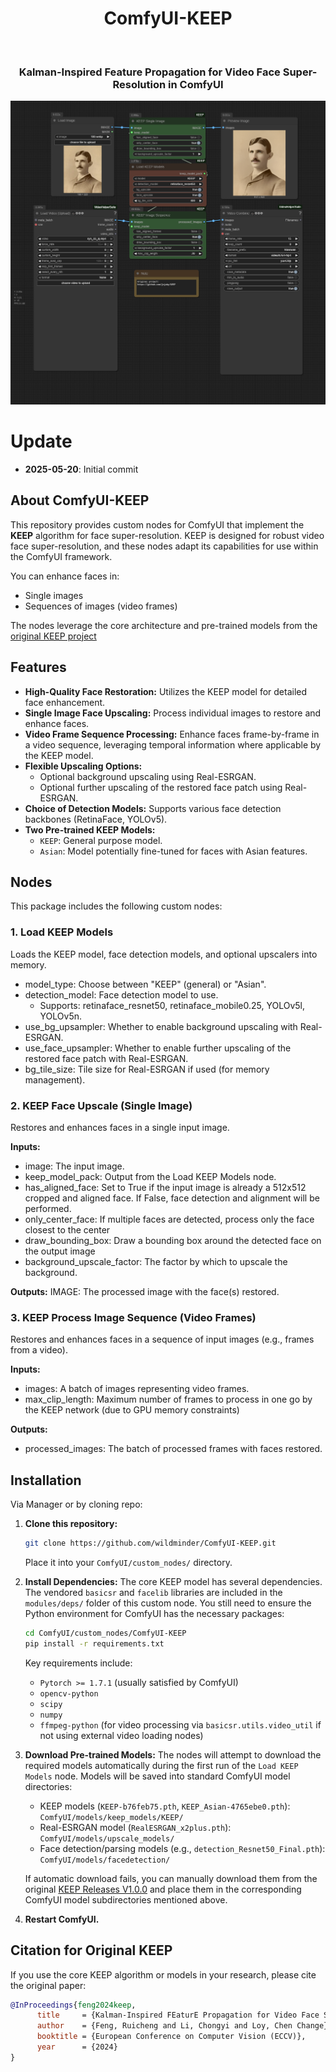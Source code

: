<div style="text-align: center;">
  <h1>ComfyUI-KEEP</h1><br>
<h3>Kalman-Inspired Feature Propagation for Video Face Super-Resolution in ComfyUI</h3>
  <p style="text-align: center;">
    <img src="./workflow-examples/keep-workflow.png" alt="ComfyUI-KEEP Workflow Example" style="max-width: 100%; height: auto;">
  </p>
</div>


# Update
- **2025-05-20**: Initial commit

## About ComfyUI-KEEP
This repository provides custom nodes for ComfyUI that implement the **KEEP** algorithm for face super-resolution. KEEP is designed for robust video face super-resolution, and these nodes adapt its capabilities for use within the ComfyUI framework.

You can enhance faces in:
*   Single images
*   Sequences of images (video frames)

The nodes leverage the core architecture and pre-trained models from the <a href="https://github.com/jnjaby/KEEP">original KEEP project</a>

## Features

*   **High-Quality Face Restoration:** Utilizes the KEEP model for detailed face enhancement.
*   **Single Image Face Upscaling:** Process individual images to restore and enhance faces.
*   **Video Frame Sequence Processing:** Enhance faces frame-by-frame in a video sequence, leveraging temporal information where applicable by the KEEP model.
*   **Flexible Upscaling Options:**
    *   Optional background upscaling using Real-ESRGAN.
    *   Optional further upscaling of the restored face patch using Real-ESRGAN.
*   **Choice of Detection Models:** Supports various face detection backbones (RetinaFace, YOLOv5).
*   **Two Pre-trained KEEP Models:**
    *   `KEEP`: General purpose model.
    *   `Asian`: Model potentially fine-tuned for faces with Asian features.

## Nodes
This package includes the following custom nodes:

### 1. Load KEEP Models
   Loads the KEEP model, face detection models, and optional upscalers into memory.

- model_type: Choose between "KEEP" (general) or "Asian".
- detection_model: Face detection model to use.
    - Supports: retinaface_resnet50, retinaface_mobile0.25, YOLOv5l, YOLOv5n.
- use_bg_upsampler: Whether to enable background upscaling with Real-ESRGAN.
- use_face_upsampler: Whether to enable further upscaling of the restored face patch with Real-ESRGAN.
- bg_tile_size: Tile size for Real-ESRGAN if used (for memory management).

### 2. KEEP Face Upscale (Single Image)
   Restores and enhances faces in a single input image.

**Inputs:**
- image: The input image.
- keep_model_pack: Output from the Load KEEP Models node.
- has_aligned_face: Set to True if the input image is already a 512x512 cropped and aligned face. If False, face detection and alignment will be performed.
- only_center_face: If multiple faces are detected, process only the face closest to the center
- draw_bounding_box: Draw a bounding box around the detected face on the output image
- background_upscale_factor: The factor by which to upscale the background.


**Outputs:**
IMAGE: The processed image with the face(s) restored.


### 3. KEEP Process Image Sequence (Video Frames)
   Restores and enhances faces in a sequence of input images (e.g., frames from a video).

**Inputs:**
- images: A batch of images representing video frames.
- max_clip_length: Maximum number of frames to process in one go by the KEEP network (due to GPU memory constraints)


**Outputs:**
- processed_images: The batch of processed frames with faces restored.

## Installation
Via Manager or by cloning repo:

1.  **Clone this repository:**
    ```bash
    git clone https://github.com/wildminder/ComfyUI-KEEP.git
    ```
    Place it into your `ComfyUI/custom_nodes/` directory.

2.  **Install Dependencies:**
    The core KEEP model has several dependencies. The vendored `basicsr` and `facelib` libraries are included in the `modules/deps/` folder of this custom node.
    You still need to ensure the Python environment for ComfyUI has the necessary packages:
    ```bash
    cd ComfyUI/custom_nodes/ComfyUI-KEEP
    pip install -r requirements.txt
    ```
    Key requirements include:
    *   `Pytorch >= 1.7.1` (usually satisfied by ComfyUI)
    *   `opencv-python`
    *   `scipy`
    *   `numpy`
    *   `ffmpeg-python` (for video processing via `basicsr.utils.video_util` if not using external video loading nodes)


3.  **Download Pre-trained Models:**
    The nodes will attempt to download the required models automatically during the first run of the `Load KEEP Models` node. Models will be saved into standard ComfyUI model directories:
    *   KEEP models (`KEEP-b76feb75.pth`, `KEEP_Asian-4765ebe0.pth`): `ComfyUI/models/keep_models/KEEP/`
    *   Real-ESRGAN model (`RealESRGAN_x2plus.pth`): `ComfyUI/models/upscale_models/`
    *   Face detection/parsing models (e.g., `detection_Resnet50_Final.pth`): `ComfyUI/models/facedetection/`

    If automatic download fails, you can manually download them from the original [KEEP Releases V1.0.0](https://github.com/jnjaby/KEEP/releases/tag/v1.0.0) and place them in the corresponding ComfyUI model subdirectories mentioned above.

4.  **Restart ComfyUI.**

## Citation for Original KEEP

If you use the core KEEP algorithm or models in your research, please cite the original paper:

```bibtex
@InProceedings{feng2024keep,
      title     = {Kalman-Inspired FEaturE Propagation for Video Face Super-Resolution},
      author    = {Feng, Ruicheng and Li, Chongyi and Loy, Chen Change},
      booktitle = {European Conference on Computer Vision (ECCV)},
      year      = {2024}
}
